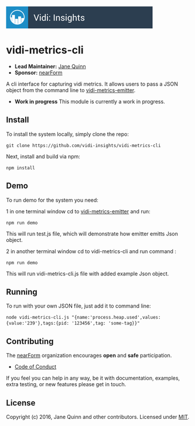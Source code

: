 ![Banner][]
# vidi-metrics-cli

- __Lead Maintainer:__ [Jane Quinn][Lead]
- __Sponsor:__ [nearForm][Sponsor]


A cli interface for capturing vidi metrics. It allows users to pass a JSON object from the command line to [vidi-metrics-emitter][emitter].

- __Work in progress__ This module is currently a work in progress.

## Install
To install the system locally, simply clone the repo:

```
git clone https://github.com/vidi-insights/vidi-metrics-cli
```

Next, install and build via npm:

```
npm install
```

## Demo
To run demo for the system you need:

1 in one terminal window cd to [vidi-metrics-emitter][emitter] and run:

```
npm run demo
```
This will run test.js file, which will demonstrate how emitter emitts Json object.
 
2 in another terminal window cd to vidi-metrics-cli and run command :

```
npm run demo
```
This will run vidi-metrics-cli.js file with added example Json object.

## Running
To run with your own JSON file, just add it to command line:

```
node vidi-metrics-cli.js "{name:'process.heap.used',values:{value:'239'},tags:{pid: '123456',tag: 'some-tag}}"
```

## Contributing
The [nearForm][Org] organization encourages __open__ and __safe__ participation.

- [Code of Conduct][CoC]

If you feel you can help in any way, be it with documentation, examples, extra testing, or new
features please get in touch.

## License
Copyright (c) 2016, Jane Quinn and other contributors.
Licensed under [MIT][].



[Banner]: https://raw.githubusercontent.com/vidi-insights/org/master/assets/vidi-banner.png
[Lead]: https://github.com/CodeWriterWriter
[Sponsor]: http://www.nearform.com/
[Emitter]: https://github.com/vidi-insights/vidi-metrics-emitter
[Org]: https://github.com/nearform
[CoC]: ./CoC.md
[MIT]: ./LICENSE


